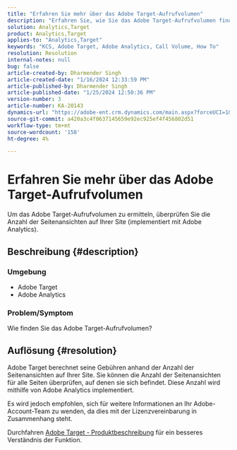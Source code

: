 ```yaml
---
title: "Erfahren Sie mehr über das Adobe Target-Aufrufvolumen"
description: "Erfahren Sie, wie Sie das Adobe Target-Aufrufvolumen finden. Überprüfen Sie die Anzahl der Seitenansichten auf Ihrer Site."
solution: Analytics,Target
product: Analytics,Target
applies-to: "Analytics,Target"
keywords: "KCS, Adobe Target, Adobe Analytics, Call Volume, How To"
resolution: Resolution
internal-notes: null
bug: false
article-created-by: Dharmender Singh
article-created-date: "1/16/2024 12:33:59 PM"
article-published-by: Dharmender Singh
article-published-date: "1/25/2024 12:50:36 PM"
version-number: 3
article-number: KA-20143
dynamics-url: "https://adobe-ent.crm.dynamics.com/main.aspx?forceUCI=1&pagetype=entityrecord&etn=knowledgearticle&id=2c352184-6bb4-ee11-a569-6045bd0065b6"
source-git-commit: a420a3c4f0637145659e92ec925ef4f456802d51
workflow-type: tm+mt
source-wordcount: '158'
ht-degree: 4%

---
```


# Erfahren Sie mehr über das Adobe Target-Aufrufvolumen


Um das Adobe Target-Aufrufvolumen zu ermitteln, überprüfen Sie die Anzahl der Seitenansichten auf Ihrer Site (implementiert mit Adobe Analytics).

## Beschreibung {#description}


### <b>Umgebung</b>

- Adobe Target
- Adobe Analytics


### <b>Problem/Symptom</b>

Wie finden Sie das Adobe Target-Aufrufvolumen?


## Auflösung {#resolution}


Adobe Target berechnet seine Gebühren anhand der Anzahl der Seitenansichten auf Ihrer Site. Sie können die Anzahl der Seitenansichten für alle Seiten überprüfen, auf denen sie sich befindet. Diese Anzahl wird mithilfe von Adobe Analytics implementiert.

Es wird jedoch empfohlen, sich für weitere Informationen an Ihr Adobe-Account-Team zu wenden, da dies mit der Lizenzvereinbarung in Zusammenhang steht.

Durchfahren [Adobe Target - Produktbeschreibung](https://helpx.adobe.com/jp/legal/product-descriptions/adobe-target.html) für ein besseres Verständnis der Funktion.


